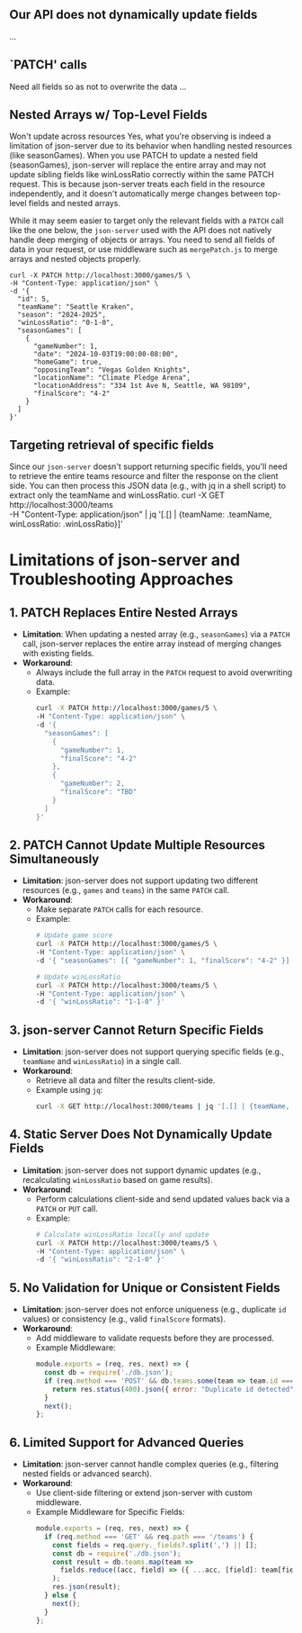 ## Our API does not dynamically update fields
...

## `PATCH' calls
Need all fields so as not to overwrite the data
...

## Nested Arrays w/ Top-Level Fields
Won't update across resources
Yes, what you're observing is indeed a limitation of json-server due to its behavior when handling nested resources (like seasonGames). When you use PATCH to update a nested field (seasonGames), json-server will replace the entire array and may not update sibling fields like winLossRatio correctly within the same PATCH request. This is because json-server treats each field in the resource independently, and it doesn't automatically merge changes between top-level fields and nested arrays.

While it may seem easier to target only the relevant fields with a `PATCH` call like the one below, the `json-server` used with the API does not natively handle deep merging of objects or arrays. You need to send all fields of data in your request, or use middleware such as `mergePatch.js` to merge arrays and nested objects properly. 

```shell
curl -X PATCH http://localhost:3000/games/5 \
-H "Content-Type: application/json" \
-d '{
  "id": 5,
  "teamName": "Seattle Kraken",
  "season": "2024-2025",
  "winLossRatio": "0-1-0",
  "seasonGames": [
    {
      "gameNumber": 1,
      "date": "2024-10-03T19:00:00-08:00",
      "homeGame": true,
      "opposingTeam": "Vegas Golden Knights",
      "locationName": "Climate Pledge Arena",
      "locationAddress": "334 1st Ave N, Seattle, WA 98109",
      "finalScore": "4-2"
    }
  ]
}'
```

## Targeting retrieval of specific fields
Since our `json-server` doesn't support returning specific fields, you'll need to retrieve the entire teams resource and filter the response on the client side.
You can then process this JSON data (e.g., with jq in a shell script) to extract only the teamName and winLossRatio.
curl -X GET http://localhost:3000/teams \
-H "Content-Type: application/json" | jq '[.[] | {teamName: .teamName, winLossRatio: .winLossRatio}]'



# Limitations of json-server and Troubleshooting Approaches

## 1. PATCH Replaces Entire Nested Arrays
- **Limitation**: When updating a nested array (e.g., `seasonGames`) via a `PATCH` call, json-server replaces the entire array instead of merging changes with existing fields.
- **Workaround**:
  - Always include the full array in the `PATCH` request to avoid overwriting data.
  - Example:
    ```bash
    curl -X PATCH http://localhost:3000/games/5 \
    -H "Content-Type: application/json" \
    -d '{
      "seasonGames": [
        {
          "gameNumber": 1,
          "finalScore": "4-2"
        },
        {
          "gameNumber": 2,
          "finalScore": "TBD"
        }
      ]
    }'
    ```

## 2. PATCH Cannot Update Multiple Resources Simultaneously
- **Limitation**: json-server does not support updating two different resources (e.g., `games` and `teams`) in the same `PATCH` call.
- **Workaround**:
  - Make separate `PATCH` calls for each resource.
  - Example:
    ```bash
    # Update game score
    curl -X PATCH http://localhost:3000/games/5 \
    -H "Content-Type: application/json" \
    -d '{ "seasonGames": [{ "gameNumber": 1, "finalScore": "4-2" }] }'

    # Update winLossRatio
    curl -X PATCH http://localhost:3000/teams/5 \
    -H "Content-Type: application/json" \
    -d '{ "winLossRatio": "1-1-0" }'
    ```

## 3. json-server Cannot Return Specific Fields
- **Limitation**: json-server does not support querying specific fields (e.g., `teamName` and `winLossRatio`) in a single call.
- **Workaround**:
  - Retrieve all data and filter the results client-side.
  - Example using `jq`:
    ```bash
    curl -X GET http://localhost:3000/teams | jq '[.[] | {teamName, winLossRatio}]'
    ```

## 4. Static Server Does Not Dynamically Update Fields
- **Limitation**: json-server does not support dynamic updates (e.g., recalculating `winLossRatio` based on game results).
- **Workaround**:
  - Perform calculations client-side and send updated values back via a `PATCH` or `PUT` call.
  - Example:
    ```bash
    # Calculate winLossRatio locally and update
    curl -X PATCH http://localhost:3000/teams/5 \
    -H "Content-Type: application/json" \
    -d '{ "winLossRatio": "2-1-0" }'
    ```

## 5. No Validation for Unique or Consistent Fields
- **Limitation**: json-server does not enforce uniqueness (e.g., duplicate `id` values) or consistency (e.g., valid `finalScore` formats).
- **Workaround**:
  - Add middleware to validate requests before they are processed.
  - Example Middleware:
    ```javascript
    module.exports = (req, res, next) => {
      const db = require('./db.json');
      if (req.method === 'POST' && db.teams.some(team => team.id === req.body.id)) {
        return res.status(400).json({ error: "Duplicate id detected" });
      }
      next();
    };
    ```

## 6. Limited Support for Advanced Queries
- **Limitation**: json-server cannot handle complex queries (e.g., filtering nested fields or advanced search).
- **Workaround**:
  - Use client-side filtering or extend json-server with custom middleware.
  - Example Middleware for Specific Fields:
    ```javascript
    module.exports = (req, res, next) => {
      if (req.method === 'GET' && req.path === '/teams') {
        const fields = req.query._fields?.split(',') || [];
        const db = require('./db.json');
        const result = db.teams.map(team =>
          fields.reduce((acc, field) => ({ ...acc, [field]: team[field] }), {})
        );
        res.json(result);
      } else {
        next();
      }
    };
    ```
